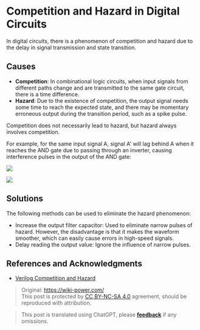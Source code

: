 # Competition and Hazard in Digital Circuits

In digital circuits, there is a phenomenon of competition and hazard due to the delay in signal transmission and state transition.

## Causes

- **Competition**: In combinational logic circuits, when input signals from different paths change and are transmitted to the same gate circuit, there is a time difference.
- **Hazard**: Due to the existence of competition, the output signal needs some time to reach the expected state, and there may be momentary erroneous output during the transition period, such as a spike pulse.

Competition does not necessarily lead to hazard, but hazard always involves competition.

For example, for the same input signal A, signal A' will lag behind A when it reaches the AND gate due to passing through an inverter, causing interference pulses in the output of the AND gate:

![](https://f004.backblazeb2.com/file/wiki-media/img/20220622163331.png)

![](https://f004.backblazeb2.com/file/wiki-media/img/20220622163337.png)

## Solutions

The following methods can be used to eliminate the hazard phenomenon:

- Increase the output filter capacitor: Used to eliminate narrow pulses of hazard. However, the disadvantage is that it makes the waveform smoother, which can easily cause errors in high-speed signals.
- Delay reading the output value: Ignore the influence of narrow pulses.

## References and Acknowledgments

- [Verilog Competition and Hazard](https://www.runoob.com/w3cnote/verilog-competition-hazard.html)

> Original: <https://wiki-power.com/>  
> This post is protected by [CC BY-NC-SA 4.0](https://creativecommons.org/licenses/by/4.0/deed.en) agreement, should be reproduced with attribution.

> This post is translated using ChatGPT, please [**feedback**](https://github.com/linyuxuanlin/Wiki_MkDocs/issues/new) if any omissions.